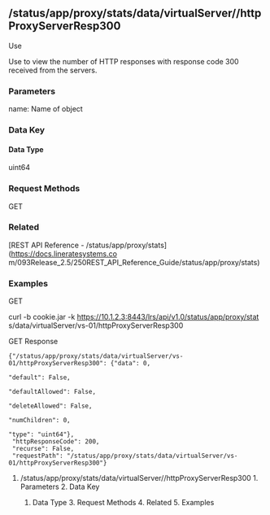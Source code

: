 ## /status/app/proxy/stats/data/virtualServer/<name>/httpProxyServerResp300

Use

Use to view the number of HTTP responses with response code 300 received from
the servers.

### Parameters

name: Name of object

### Data Key

#### Data Type

uint64

### Request Methods

GET

### Related

[REST API Reference - /status/app/proxy/stats](https://docs.lineratesystems.co
m/093Release_2.5/250REST_API_Reference_Guide/status/app/proxy/stats)

### Examples

GET

curl -b cookie.jar -k https://10.1.2.3:8443/lrs/api/v1.0/status/app/proxy/stat
s/data/virtualServer/vs-01/httpProxyServerResp300

GET Response

    
    {"/status/app/proxy/stats/data/virtualServer/vs-01/httpProxyServerResp300": {"data": 0,
                                                                               "default": False,
                                                                               "defaultAllowed": False,
                                                                               "deleteAllowed": False,
                                                                               "numChildren": 0,
                                                                               "type": "uint64"},
     "httpResponseCode": 200,
     "recurse": False,
     "requestPath": "/status/app/proxy/stats/data/virtualServer/vs-01/httpProxyServerResp300"}
    

  1. /status/app/proxy/stats/data/virtualServer/<name>/httpProxyServerResp300
    1. Parameters
    2. Data Key
      1. Data Type
    3. Request Methods
    4. Related
    5. Examples

